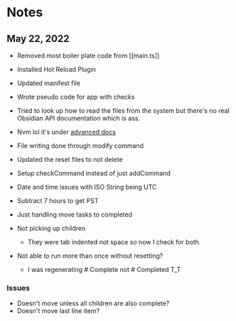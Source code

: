 # Notes

## May 22, 2022

- Removed most boiler plate code from [[main.ts]]
- Installed Hot Reload Plugin
- Updated manifest file
- Wrote pseudo code for app with checks

- Tried to look up how to read the files from the system but there's no real Obsidian API documentation which is ass.
- Nvm lol it's under [advanced docs](https://marcus.se.net/obsidian-plugin-docs/api/classes/Vault)

- File writing done through modify command
- Updated the reset files to not delete
- Setup checkCommand instead of just addCommand

- Date and time issues with ISO String being UTC
- Subtract 7 hours to get PST
- Just handling move tasks to completed
- Not picking up children
  - They were tab indented not space so now I check for both
- Not able to run more than once without resetting?
  - I was regenerating # Complete not # Completed T_T

### Issues

- Doesn't move unless all children are also complete?
- Doesn't move last line item?
